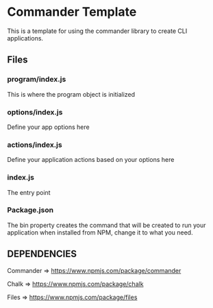 # Commander Template

This is a template for using the commander library to create CLI applications.

## Files

### program/index.js

This is where the program object is initialized

### options/index.js

Define your app options here

### actions/index.js

Define your application actions based on your options here

### index.js

The entry point

### Package.json

The bin property creates the command that will be created to run your application when installed from NPM, change it to what you need.

## DEPENDENCIES

Commander => https://www.npmjs.com/package/commander

Chalk => https://www.npmjs.com/package/chalk

Files => https://www.npmjs.com/package/files
